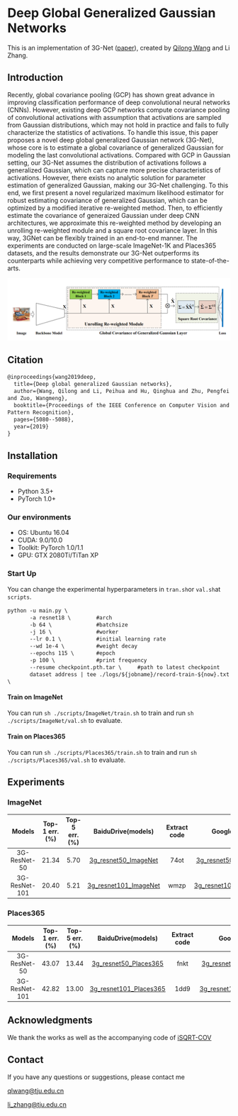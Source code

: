 # Deep Global Generalized Gaussian Networks
This is an implementation of 3G-Net ([paper](http://openaccess.thecvf.com/content_CVPR_2019/papers/Wang_Deep_Global_Generalized_Gaussian_Networks_CVPR_2019_paper.pdf)), created by [Qilong Wang](https://csqlwang.github.io/homepage/) and Li Zhang.

## Introduction
Recently, global covariance pooling (GCP) has shown great advance in improving classification performance of deep convolutional neural networks (CNNs). However, existing deep GCP networks compute covariance pooling of convolutional activations with assumption that activations are sampled from Gaussian distributions, which may not hold in practice and fails to fully characterize the statistics of activations. To handle this issue, this paper proposes a novel deep global generalized Gaussian network (3G-Net), whose core is to estimate a global covariance of generalized Gaussian for modeling the last convolutional activations. Compared with GCP in Gaussian setting, our 3G-Net assumes the distribution of activations follows a generalized Gaussian, which can capture more precise characteristics of activations. However, there exists no analytic solution for parameter estimation of generalized Gaussian, making our 3G-Net challenging. To this end, we first present a novel regularized maximum likelihood estimator for robust estimating covariance of generalized Gaussian, which can be optimized by a modified iterative re-weighted method. Then, to efficiently estimate the covariance of generaized Gaussian under deep CNN architectures, we approximate this re-weighted method by developing an unrolling re-weighted module and a square root covariance layer. In this way, 3GNet can be flexibly trained in an end-to-end manner. The experiments are conducted on large-scale ImageNet-1K and Places365 datasets, and the results demonstrate our 3G-Net outperforms its counterparts while achieving very competitive performance to state-of-the-arts.

![Net](https://github.com/csqlwang/3G-Net/blob/master/3G-Net.png)

## Citation

    @inproceedings{wang2019deep,
      title={Deep global generalized Gaussian networks},
      author={Wang, Qilong and Li, Peihua and Hu, Qinghua and Zhu, Pengfei and Zuo, Wangmeng},
      booktitle={Proceedings of the IEEE Conference on Computer Vision and Pattern Recognition},
      pages={5080--5088},
      year={2019}
    }

## Installation

### Requirements

- Python 3.5+
- PyTorch 1.0+

### Our environments

- OS: Ubuntu 16.04
- CUDA: 9.0/10.0
- Toolkit: PyTorch 1.0/1.1
- GPU: GTX 2080Ti/TiTan XP

### Start Up
You can change the experimental hyperparameters in `tran.sh`or `val.sh`at `scripts`.

```
python -u main.py \
       -a resnet18 \        #arch
       -b 64 \              #batchsize
       -j 16 \              #worker
       --lr 0.1 \           #initial learning rate
       --wd 1e-4 \          #weight decay
       --epochs 115 \       #epoch
       -p 100 \             #print frequency
       --resume checkpoint.pth.tar \     #path to latest checkpoint
       dataset address | tee ./logs/${jobname}/record-train-${now}.txt \ 
```


#### Train on ImageNet

You can run ` sh ./scripts/ImageNet/train.sh ` to train and run ` sh ./scripts/ImageNet/val.sh ` to evaluate.

#### Train on Places365
You can run ` sh ./scripts/Places365/train.sh ` to train and run ` sh ./scripts/Places365/val.sh ` to evaluate.

## Experiments

### ImageNet
|Models|Top-1 err.(%)|Top-5 err.(%)|BaiduDrive(models)|Extract code|GoogleDrive|
|:----:|:-----------:|:-----------:|:----------------:|:----------:|:---------:|
|3G-ResNet-50|21.34|5.70|[3g_resnet50_ImageNet](https://pan.baidu.com/s/1C8uNk0PJCanDaNwol0gR1Q)|74ot|[3g_resnet50_ImageNet](https://drive.google.com/open?id=1hN8Q5rlIOQa0YYkcen9jpN9YatPB1j4D)|
|3G-ResNet-101|20.40|5.21|[3g_resnet101_ImageNet](https://pan.baidu.com/s/1J9f39L0FXRlqxORMa0OkJg)|wmzp|[3g_resnet101_ImageNet](https://drive.google.com/open?id=14vJLFYqlRJyiIHjoG0lOm0RhB1NRF4Xc)|

### Places365
|Models|Top-1 err.(%)|Top-5 err.(%)|BaiduDrive(models)|Extract code|GoogleDrive|
|:----:|:-----------:|:-----------:|:----------------:|:----------:|:---------:|
|3G-ResNet-50|43.07|13.44|[3g_resnet50_Places365](https://pan.baidu.com/s/19da3ZDTZS0AtGP7FjDryvw)|fnkt|[3g_resnet50_Places365](https://drive.google.com/open?id=1VMVw35h-iW-d4AYH6ecV58_kECDyNzib)|
|3G-ResNet-101|42.82|13.00|[3g_resnet101_Places365](https://pan.baidu.com/s/17N5edFaP1B5YTaWS6ajT0Q)|1dd9|[3g_resnet101_Places365](https://drive.google.com/open?id=1dOCeQkLBwR3AJSiH8w1qTq9-kT00T7_G)|

## Acknowledgments
We thank the works as well as the accompanying code of [iSQRT-COV](https://github.com/jiangtaoxie/fast-MPN-COV)

## Contact
If you have any questions or suggestions, please contact me 

qlwang@tju.edu.cn 

li_zhang@tju.edu.cn
